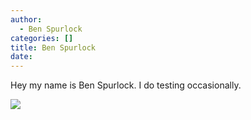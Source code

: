 ```yaml
---
author:
  - Ben Spurlock
categories: []
title: Ben Spurlock
date:
---
```

Hey my name is Ben Spurlock. I do testing occasionally.

![](/IMG_7002-Edit-1.jpg)
